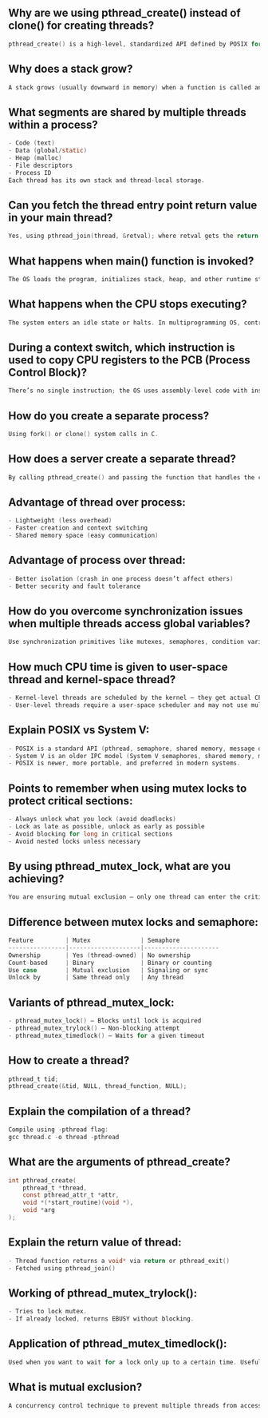 ## Why are we using pthread_create() instead of clone() for creating threads?
```c
pthread_create() is a high-level, standardized API defined by POSIX for thread creation. It abstracts the complexity of clone() (a Linux-specific, low-level system call) and provides portability, safety, and ease of use.
```
## Why does a stack grow?
```c
A stack grows (usually downward in memory) when a function is called and local variables or return addresses are pushed onto the stack. It allows nested function calls and maintains execution context.
```
## What segments are shared by multiple threads within a process?
```c
- Code (text)
- Data (global/static)
- Heap (malloc)
- File descriptors
- Process ID
Each thread has its own stack and thread-local storage.
```
## Can you fetch the thread entry point return value in your main thread?
```c
Yes, using pthread_join(thread, &retval); where retval gets the return value from the thread function.
```
## What happens when main() function is invoked?
```c
The OS loads the program, initializes stack, heap, and other runtime structures, then jumps to main() function as the entry point of execution.
```
## What happens when the CPU stops executing?
```c
The system enters an idle state or halts. In multiprogramming OS, control is transferred to another process/thread using a context switch.
```
## During a context switch, which instruction is used to copy CPU registers to the PCB (Process Control Block)?
```c
There’s no single instruction; the OS uses assembly-level code with instructions like PUSH, MOV, or saves state via SAVE_CONTEXT macros in kernel code.
```
## How do you create a separate process?
```c
Using fork() or clone() system calls in C.
```
## How does a server create a separate thread?
```c
By calling pthread_create() and passing the function that handles the client or task.
```
## Advantage of thread over process:
```c
- Lightweight (less overhead)
- Faster creation and context switching
- Shared memory space (easy communication)
```
## Advantage of process over thread:
```c
- Better isolation (crash in one process doesn’t affect others)
- Better security and fault tolerance
```
## How do you overcome synchronization issues when multiple threads access global variables?
```c
Use synchronization primitives like mutexes, semaphores, condition variables, or atomic operations to protect critical sections.
```
## How much CPU time is given to user-space thread and kernel-space thread?
```c
- Kernel-level threads are scheduled by the kernel — they get actual CPU time.
- User-level threads require a user-space scheduler and may not use multiple CPUs without kernel support (unless mapped to kernel threads).
```
## Explain POSIX vs System V:
```c
- POSIX is a standard API (pthread, semaphore, shared memory, message queues).
- System V is an older IPC model (System V semaphores, shared memory, message queues).
- POSIX is newer, more portable, and preferred in modern systems.
```
## Points to remember when using mutex locks to protect critical sections:
```c
- Always unlock what you lock (avoid deadlocks)
- Lock as late as possible, unlock as early as possible
- Avoid blocking for long in critical sections
- Avoid nested locks unless necessary
```
## By using pthread_mutex_lock, what are you achieving?
```c
You are ensuring mutual exclusion — only one thread can enter the critical section at a time.
```
## Difference between mutex locks and semaphore:
```c
Feature         | Mutex              | Semaphore
----------------|--------------------|---------------------
Ownership       | Yes (thread-owned) | No ownership
Count-based     | Binary             | Binary or counting
Use case        | Mutual exclusion   | Signaling or sync
Unlock by       | Same thread only   | Any thread
```
## Variants of pthread_mutex_lock:
```c
- pthread_mutex_lock() – Blocks until lock is acquired
- pthread_mutex_trylock() – Non-blocking attempt
- pthread_mutex_timedlock() – Waits for a given timeout
```
## How to create a thread?
```c
pthread_t tid;
pthread_create(&tid, NULL, thread_function, NULL);
```
## Explain the compilation of a thread?
```c
Compile using -pthread flag:
gcc thread.c -o thread -pthread
```
## What are the arguments of pthread_create?
```c
int pthread_create(
    pthread_t *thread,
    const pthread_attr_t *attr,
    void *(*start_routine)(void *),
    void *arg
);
```
## Explain the return value of thread:
```c
- Thread function returns a void* via return or pthread_exit()
- Fetched using pthread_join()
```
## Working of pthread_mutex_trylock():
```c
- Tries to lock mutex.
- If already locked, returns EBUSY without blocking.
```
## Application of pthread_mutex_timedlock():
```c
Used when you want to wait for a lock only up to a certain time. Useful in real-time or time-sensitive applications.
```
## What is mutual exclusion?
```c
A concurrency control technique to prevent multiple threads from accessing shared resources at the same time. Achieved using mutexes, semaphores, etc.
```
